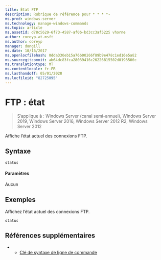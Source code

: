 ```yaml
---
title: État FTP
description: Rubrique de référence pour * * * *-
ms.prod: windows-server
ms.technology: manage-windows-commands
ms.topic: article
ms.assetid: d78c5629-6f73-4587-af0b-bd3cc3af5225 vhorne
author: coreyp-at-msft
ms.author: coreyp
manager: dongill
ms.date: 10/16/2017
ms.openlocfilehash: 0dda330eb15a76b00266f89b9e478c1ed16e5a82
ms.sourcegitcommit: ab64dc83fca28039416c26226815502d0193500c
ms.translationtype: MT
ms.contentlocale: fr-FR
ms.lasthandoff: 05/01/2020
ms.locfileid: "82725095"
---
```

# <a name="ftp-status"></a>FTP : état

> S’applique à : Windows Server (canal semi-annuel), Windows Server 2019, Windows Server 2016, Windows Server 2012 R2, Windows Server 2012

Affiche l’état actuel des connexions FTP.   
## <a name="syntax"></a>Syntaxe  
```  
status  
```  
#### <a name="parameters"></a>Paramètres  
Aucun  
## <a name="examples"></a>Exemples  
Affichez l’état actuel des connexions FTP.  
```  
status  
```  
## <a name="additional-references"></a>Références supplémentaires  
-   - [Clé de syntaxe de ligne de commande](command-line-syntax-key.md)  
